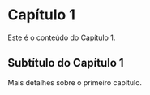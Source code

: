 # Capítulo 1

Este é o conteúdo do Capítulo 1.

## Subtítulo do Capítulo 1

Mais detalhes sobre o primeiro capítulo.
